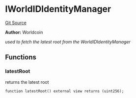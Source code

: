 # IWorldIDIdentityManager
[Git Source](https://github.com/SwineCoder101/world-id-state-bridge/blob/da63ea15118c125576858d5f20d9bfdd91cb337f/src/interfaces/IWorldIDIdentityManager.sol)

**Author:**
Worldcoin

*used to fetch the latest root from the WorldIDIdentityManager*


## Functions
### latestRoot

returns the latest root


```solidity
function latestRoot() external view returns (uint256);
```

